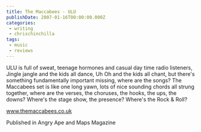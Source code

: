 ```yaml
---
title: The Maccabees - ULU
publishDate: 2007-01-16T00:00:00.000Z
categories:
 - writing
 - chrischinchilla
tags: 
 - music 
 - reviews
---
```


ULU is full of sweat, teenage hormones and casual day time radio listeners, Jingle jangle and the kids all dance, Uh Oh and the kids all chant, but there's something fundamentally important missing, where are the songs? The Maccabees set is like one long yawn, lots of nice sounding chords all strung together, where are the verses, the choruses, the hooks, the ups, the downs? Where's the stage show, the presence? Where's the Rock & Roll?

<a href='https://www.themaccabees.co.uk' target='_blank'>www.themaccabees.co.uk</a>

Published in Angry Ape and Maps Magazine
